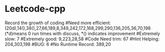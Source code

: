 # Leetcode-cpp
Record the growth of coding
#Need more efficient: (20d),14(),38(),27,66,189,8,349,242,172,168,299,290,136,205,36,70,198
(*d)means 0 run times with discuss, *() indicates improvement
#Extremely slow: 7
#Extremely good: 9,223,28,58
#Code Need trim: 67
#Hint Helping: 204,303,198
#BUG: 6
#No Runtime Record: 389,20
